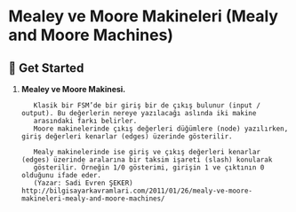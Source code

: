 # Mealey ve Moore Makineleri (Mealy and Moore Machines)
## 🚀 Get Started

1. **Mealey ve Moore Makinesi.**

   ```
      Klasik bir FSM’de bir giriş bir de çıkış bulunur (input / output). Bu değerlerin nereye yazılacağı aslında iki makine 
      arasındaki farkı belirler.
      Moore makinelerinde çıkış değerleri düğümlere (node) yazılırken, giriş değerleri kenarlar (edges) üzerinde gösterilir.

      Mealy makinelerinde ise giriş ve çıkış değerleri kenarlar (edges) üzerinde aralarına bir taksim işareti (slash) konularak
      gösterilir. Örneğin 1/0 gösterimi, girişin 1 ve çıktının 0 olduğunu ifade eder.
      (Yazar: Sadi Evren ŞEKER) http://bilgisayarkavramlari.com/2011/01/26/mealy-ve-moore-makineleri-mealy-and-moore-machines/ 
   ```
